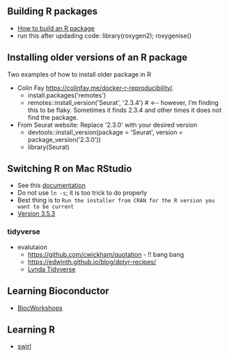 ## Building R packages
- [How to build an R package](https://andrewbtran.github.io/NICAR/2018/workflow/docs/01-workflow_intro.html?utm_content=buffer858fd&utm_medium=social&utm_source=twitter.com&utm_campaign=buffer)
- run this after updading code: library(roxygen2); roxygenise()

## Installing older versions of an R package
Two examples of how to install older package in R
* Colin Fay https://colinfay.me/docker-r-reproducibility/.
    * install.packages('remotes')
    * remotes::install_version('Seurat', '2.3.4')  # ←- however, I’m finding this to be flaky. Sometimes it finds 2.3.4 and other times it does not find the package.
* From Seurat website: Replace '2.3.0' with your desired version
    * devtools::install_version(package = 'Seurat', version = package_version('2.3.0'))
    * library(Seurat)

## Switching R on Mac RStudio
- See this [documentation](https://support.rstudio.com/hc/en-us/articles/200486138-Changing-R-versions-for-RStudio-desktop)
- Do not use `ln -s`; it is too trick to do properly
- Best thing is to `Run the installer from CRAN for the R version you want to be current`
- [Version 3.5.3](https://cran.r-project.org/bin/macosx/el-capitan/base/)

### tidyverse
* evalutaion
    * https://github.com/cwickham/quotation - !! bang bang
    * https://edwinth.github.io/blog/dplyr-recipes/
    * [Lynda Tidyverse](https://www.lynda.com/R-tutorials/Non-standard-evaluation-programming-tidyverse/586672/649013-4.html?autoplay=true)

## Learning Bioconductor
- [BiocWorkshops](https://bioconductor.github.io/BiocWorkshops/)

## Learning R
- [swirl](https://swirlstats.com/)
